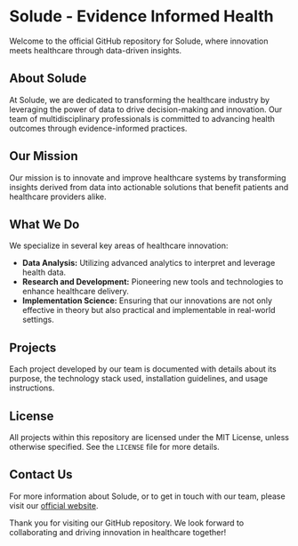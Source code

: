# Solude - Evidence Informed Health

Welcome to the official GitHub repository for Solude, where innovation meets healthcare through data-driven insights.

## About Solude

At Solude, we are dedicated to transforming the healthcare industry by leveraging the power of data to drive decision-making and innovation. Our team of multidisciplinary professionals is committed to advancing health outcomes through evidence-informed practices.

## Our Mission

Our mission is to innovate and improve healthcare systems by transforming insights derived from data into actionable solutions that benefit patients and healthcare providers alike.

## What We Do

We specialize in several key areas of healthcare innovation:
- **Data Analysis:** Utilizing advanced analytics to interpret and leverage health data.
- **Research and Development:** Pioneering new tools and technologies to enhance healthcare delivery.
- **Implementation Science:** Ensuring that our innovations are not only effective in theory but also practical and implementable in real-world settings.

## Projects

Each project developed by our team is documented with details about its purpose, the technology stack used, installation guidelines, and usage instructions.

## License

All projects within this repository are licensed under the MIT License, unless otherwise specified. See the `LICENSE` file for more details.

## Contact Us

For more information about Solude, or to get in touch with our team, please visit our [official website](https://solude.tech).

Thank you for visiting our GitHub repository. We look forward to collaborating and driving innovation in healthcare together!
